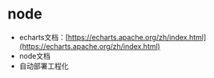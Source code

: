 # node

- echarts文档：[https://echarts.apache.org/zh/index.html](https://echarts.apache.org/zh/index.html)
- node文档
- 自动部署工程化




